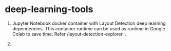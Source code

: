 # deep-learning-tools

1. Jupyter Notebook docker container with Layout Detection deep learning dependencies. 
   This container runtime can be used as runtime in Google Colab to save time.
   Refer   /layout-detection-explorer.
.

2. 